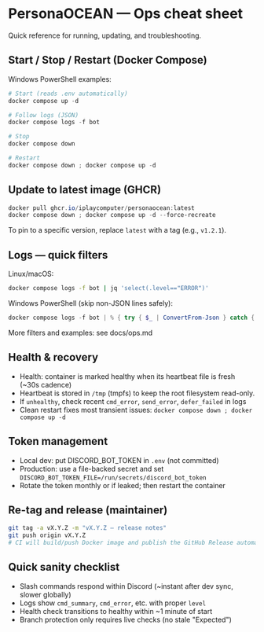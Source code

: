# PersonaOCEAN — Ops cheat sheet

Quick reference for running, updating, and troubleshooting.

## Start / Stop / Restart (Docker Compose)

Windows PowerShell examples:

```powershell
# Start (reads .env automatically)
docker compose up -d

# Follow logs (JSON)
docker compose logs -f bot

# Stop
docker compose down

# Restart
docker compose down ; docker compose up -d
```

## Update to latest image (GHCR)

```powershell
docker pull ghcr.io/iplaycomputer/personaocean:latest
docker compose down ; docker compose up -d --force-recreate
```

To pin to a specific version, replace `latest` with a tag (e.g., `v1.2.1`).

## Logs — quick filters

Linux/macOS:

```bash
docker compose logs -f bot | jq 'select(.level=="ERROR")'
```

Windows PowerShell (skip non-JSON lines safely):

```powershell
docker compose logs -f bot | % { try { $_ | ConvertFrom-Json } catch { $null } } | ? { $_ -and $_.level -eq 'ERROR' }
```

More filters and examples: see docs/ops.md

## Health & recovery

- Health: container is marked healthy when its heartbeat file is fresh (~30s cadence)
- Heartbeat is stored in `/tmp` (tmpfs) to keep the root filesystem read-only.
- If `unhealthy`, check recent `cmd_error`, `send_error`, `defer_failed` in logs
- Clean restart fixes most transient issues: `docker compose down ; docker compose up -d`

## Token management

- Local dev: put DISCORD_BOT_TOKEN in `.env` (not committed)
- Production: use a file-backed secret and set `DISCORD_BOT_TOKEN_FILE=/run/secrets/discord_bot_token`
- Rotate the token monthly or if leaked; then restart the container

## Re-tag and release (maintainer)

```bash
git tag -a vX.Y.Z -m "vX.Y.Z — release notes"
git push origin vX.Y.Z
# CI will build/push Docker image and publish the GitHub Release automatically
```

## Quick sanity checklist

- Slash commands respond within Discord (~instant after dev sync, slower globally)
- Logs show `cmd_summary`, `cmd_error`, etc. with proper `level`
- Health check transitions to healthy within ~1 minute of start
- Branch protection only requires live checks (no stale "Expected")
